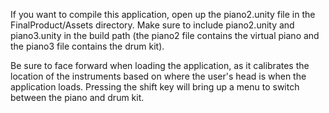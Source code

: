 If you want to compile this application, open up the piano2.unity file in the FinalProduct/Assets directory. Make sure to include piano2.unity and piano3.unity in the build path (the piano2 file contains the virtual piano and the piano3 file contains the drum kit).

Be sure to face forward when loading the application, as it calibrates the location of the instruments based on where the user's head is when the application loads. Pressing the shift key will bring up a menu to switch between the piano and drum kit.
